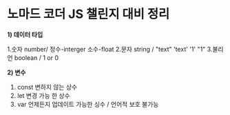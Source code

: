 # 노마드 코더 JS 챌린지 대비 정리

**1) 데이터 타입**

1.숫자 number/ 정수-interger 소수-float
2.문자 string / "text" 'text' '1' "1"
3.불리언 boolean / 1 or 0


**2) 변수**

1. const 변하지 않는 상수
2. let 변경 가능 한 상수
3. var 언제든지 업데이트 가능한 싱수 / 언어적 보호 불가능
